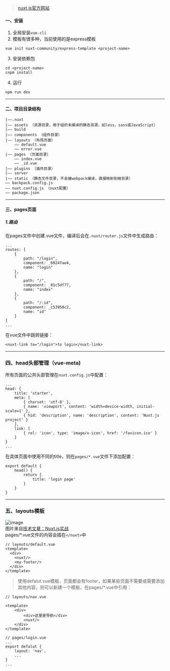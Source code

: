 > [nuxt.js官方网站](https://zh.nuxtjs.org/)
#### 一、安装
1. 全局安装```vue-cli```
2. 模板有很多种，当前使用的是express模板  
```
vue init nuxt-community/express-template <project-name>
```
3. 安装依赖包  
``` 
cd <project-name>
cnpm install
```
4. 运行  
```
npm run dev
```
---
#### 二、项目目录结构

```
|——.nuxt
|—— assets （资源目录，用于组织未编译的静态资源，如less，sass或JavaScript）
|—— build
|—— components （组件目录）
|—— layouts （布局页面）
    —— default.vue
    —— error.vue
|—— pages （页面目录）
    —— index.vue
    —— _id.vue
|—— plugins （插件目录）
|—— server
|—— static （静态文件目录，不会被webpack编译，直接映射到根目录）
—— backpack.config.js
—— nuxt.config.js （nuxt配置）
—— package.json
```
---

#### 三、pages页面
##### 1.路由
在pages文件中创建.vue文件，编译后会在```.nuxt/router.js```文件中生成路由：
```
...
routes: [
	{
		path: "/login",
		component: _6924fae4,
		name: "login"
	},
	{
		path: "/",
		component: _01c5df77,
		name: "index"
	},
	{
		path: "/:id",
		component: _c53958c2,
		name: "id"
	}
]
...
```
在vue文件中跳转链接：
```
<nuxt-link to="/login">to login</nuxt-link>
```
---
### 四、head头部管理（vue-meta)
所有页面的公共头部管理在```nuxt.config.js```中配置：
```
...
head: {
    title: 'starter',
    meta: [
        { charset: 'utf-8' },
        { name: 'viewport', content: 'width=device-width, initial-scale=1' },
        { hid: 'description', name: 'description', content: 'Nuxt.js project' }
    ],
    link: [
        { rel: 'icon', type: 'image/x-icon', href: '/favicon.ico' }
    ]
}
...
```
在具体页面中使用不同的title，则在```pages/*.vue```文件下添加配置：
```
export default {
    head() {
        return {
            title: 'login page'
        }
    }
}
```
---
### 五、layouts模板
![image](https://segmentfault.com/img/bV1The?w=260&h=356)  
图片来自[技术文章：Nuxt.js实战](https://segmentfault.com/a/1190000012802572)  
pages/*.vue文件的内容会插在```</nuxt>```中
```
// layouts/default.vue
<template>
  <div>
    <nuxt/>
    <my-footer/>
  </div>
</template>
```
> 使用defalut.vue模板，页面都会有footer，如果某些页面不需要或需要添加其他内容，则可以新建一个模板，在pages/*.vue中引用：

```
// layouts/nav.vue

<template>
    <div>
        <div>这里是导航</div>
        <nuxt/>
    </div>
</template>

```
```
// pages/login.vue
...
export defalut {
    layout: 'nav',
    ...
}
...
```